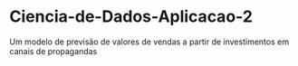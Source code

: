 # Ciencia-de-Dados-Aplicacao-2
Um modelo de previsão de valores de vendas a partir de investimentos em canais de propagandas
